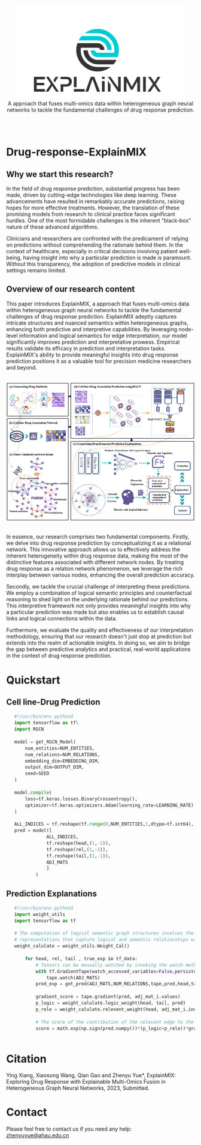 <div align="center">
  <img src="https://github.com/Xiang010Ying/Drug-response-ExplainMIX/blob/main/picture/explainMIX_logo.png" alt="avatar">
</div>
<center>A approach that fuses multi-omics data within heterogeneous graph neural networks to tackle the fundamental challenges of drug response prediction.</center>  

<br/><br/>

# Drug-response-ExplainMIX
## Why we start this research?
In the field of drug response prediction, substantial progress has been made, driven by cutting-edge technologies like deep learning. These advancements have resulted in remarkably accurate predictions, raising hopes for more effective treatments. However, the translation of these promising models from research to clinical practice faces significant hurdles. One of the most formidable challenges is the inherent "black-box" nature of these advanced algorithms.

Clinicians and researchers are confronted with the predicament of relying on predictions without comprehending the rationale behind them. In the context of healthcare, especially in critical decisions involving patient well-being, having insight into why a particular prediction is made is paramount. Without this transparency, the adoption of predictive models in clinical settings remains limited.
## Overview of our research content
This paper introduces ExplainMIX, a approach that fuses multi-omics data within heterogeneous graph neural networks to tackle the fundamental challenges of drug response prediction. ExplainMIX adeptly captures intricate structures and nuanced semantics within heterogeneous graphs, enhancing both predictive and interpretive capabilities. By leveraging node-level information and logical semantics for edge interpretation, our model significantly improves prediction and interpretative prowess. Empirical results validate its efficacy in prediction and interpretation tasks. ExplainMIX's ability to provide meaningful insights into drug response prediction positions it as a valuable tool for precision medicine researchers and beyond.

<br/>
<div align="center">
  <img src="https://github.com/Xiang010Ying/Drug-response-ExplainMIX/blob/main/picture/overview_img.png" alt="avatar">
</div>
<br/>

In essence, our research comprises two fundamental components. Firstly, we delve into drug response prediction by conceptualizing it as a relational network. This innovative approach allows us to effectively address the inherent heterogeneity within drug response data, making the most of the distinctive features associated with different network nodes. By treating drug response as a relation network phenomenon, we leverage the rich interplay between various nodes, enhancing the overall prediction accuracy.

Secondly, we tackle the crucial challenge of interpreting these predictions. We employ a combination of logical semantic principles and counterfactual reasoning to shed light on the underlying rationale behind our predictions. This interpretive framework not only provides meaningful insights into why a particular prediction was made but also enables us to establish causal links and logical connections within the data.

Furthermore, we evaluate the quality and effectiveness of our interpretation methodology, ensuring that our research doesn't just stop at prediction but extends into the realm of actionable insights. In doing so, we aim to bridge the gap between predictive analytics and practical, real-world applications in the context of drug response prediction.


# Quickstart
## Cell line-Drug Prediction
 ```python
    #!/usr/bin/env python3
    import tensorflow as tf\
    import RGCN

    model = get_RGCN_Model(
        num_entities=NUM_ENTITIES,
        num_relations=NUM_RELATIONS,
        embedding_dim=EMBEDDING_DIM,
        output_dim=OUTPUT_DIM,
        seed=SEED
    )

    model.compile(
        loss=tf.keras.losses.BinaryCrossentropy(),
        optimizer=tf.keras.optimizers.Adam(learning_rate=LEARNING_RATE)
    )

    ALL_INDICES = tf.reshape(tf.range(0,NUM_ENTITIES,1,dtype=tf.int64), (1,-1))
    pred = model([
                ALL_INDICES,
                tf.reshape(head,(1,-1)),
                tf.reshape(rel,(1,-1)),
                tf.reshape(tail,(1,-1)),
                ADJ_MATS
                ]
            )
```


## Prediction Explanations
 ```python
    #!/usr/bin/env python3
    import weight_utils
    import tensorflow as tf

    # The computation of logical semantic graph structures involves the generation and analysis of graph-like
    # representations that capture logical and semantic relationships within data.
    weight_calulate = weight_utils.Weight_Cal()

        for head, rel, tail , true_exp in tf_data:
            # Tensors can be manually watched by invoking the watch method on this context manager.
            with tf.GradientTape(watch_accessed_variables=False,persistent=True) as tape:
                tape.watch(ADJ_MATS)
            pred_exp = get_pred(ADJ_MATS,NUM_RELATIONS,tape,pred,head,tail,TOP_K)

            gradient_score = tape.gradient(pred, adj_mat_i.values)
            p_logic = weight_calulate.logic_weight(head, tail, pred)
            p_rele = weight_calulate.relevent_weight(head, adj_mat_i.indices[a[0], 2]) 

            # The score of the contribution of the relevant edge to the predicted outcome of the interpreted edge   
            score = math.exp(np.sign(pred.numpy())*(p_logic+p_rele))*gradient_score[a][0]



```

# Citation
Ying Xiang, Xiaosong Wang, Qian Gao and Zhenyu Yue*, ExplainMIX: Exploring Drug Response with Explainable Multi-Omics Fusion in Heterogeneous Graph Neural Networks, 2023, Submitted.

# Contact
Please feel free to contact us if you need any help: zhenyuyue@ahau.edu.cn

